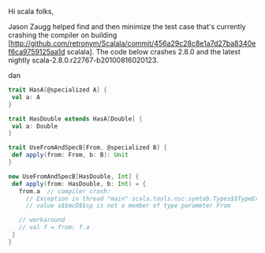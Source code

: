 Hi scala folks,

Jason Zaugg helped find and then minimize the test case that's currently crashing the compiler on building [http://github.com/retronym/Scalala/commit/456a29c28c8e1a7d27ba8340ef6ca9759125aa1d scalala].  The code below crashes 2.8.0 and the latest nightly scala-2.8.0.r22767-b20100816020123.

dan

```scala
trait HasA[@specialized A] {
 val a: A
}

trait HasDouble extends HasA[Double] {
 val a: Double
}

trait UseFromAndSpecB[From, @specialized B] {
 def apply(from: From, b: B): Unit
}

new UseFromAndSpecB[HasDouble, Int] {
 def apply(from: HasDouble, b: Int) = {
   from.a  // compiler crash:
     // Exception in thread "main" scala.tools.nsc.symtab.Types$$TypeError:
     // value a$$mcD$$sp is not a member of type parameter From

   // workaround
   // val f = from; f.a
 }
}

```
